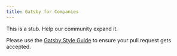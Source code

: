 ```yaml
---
title: Gatsby for Companies
---
```


This is a stub. Help our community expand it.

Please use the [Gatsby Style Guide](/contributing/gatsby-style-guide/) to ensure your
pull request gets accepted.
